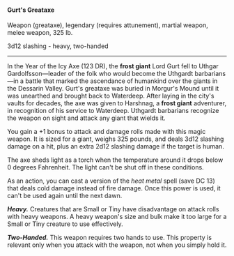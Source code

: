 #### Gurt's Greataxe

Weapon (greataxe), legendary (requires attunement), martial weapon, melee weapon, 325 lb.

3d12 slashing  - heavy, two-handed

---

In the Year of the Icy Axe (123 DR), the **frost giant** Lord Gurt fell to Uthgar Gardolfsson—leader of the folk who would become the Uthgardt barbarians—in a battle that marked the ascendance of humankind over the giants in the Dessarin Valley. Gurt's greataxe was buried in Morgur's Mound until it was unearthed and brought back to Waterdeep. After laying in the city's vaults for decades, the axe was given to Harshnag, a **frost giant** adventurer, in recognition of his service to Waterdeep. Uthgardt barbarians recognize the weapon on sight and attack any giant that wields it.

You gain a +1 bonus to attack and damage rolls made with this magic weapon. It is sized for a giant, weighs 325 pounds, and deals 3d12 slashing damage on a hit, plus an extra 2d12 slashing damage if the target is human.

The axe sheds light as a torch when the temperature around it drops below 0 degrees Fahrenheit. The light can't be shut off in these conditions.

As an action, you can cast a version of the *heat metal* spell (save DC 13) that deals cold damage instead of fire damage. Once this power is used, it can't be used again until the next dawn.

***Heavy.*** Creatures that are Small or Tiny have disadvantage on attack rolls with heavy weapons. A heavy weapon's size and bulk make it too large for a Small or Tiny creature to use effectively.

***Two-Handed.*** This weapon requires two hands to use. This property is relevant only when you attack with the weapon, not when you simply hold it.